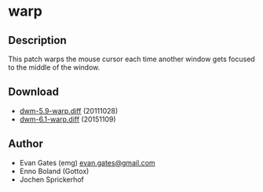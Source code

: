 warp
====

Description
-----------

This patch warps the mouse cursor each time another window gets focused to the
middle of the window.

Download
--------

* [dwm-5.9-warp.diff](dwm-5.9-warp.diff) (20111028)
* [dwm-6.1-warp.diff](dwm-5.9-warp.diff) (20151109)

Author
------

* Evan Gates (emg) <evan.gates@gmail.com>
* Enno Boland (Gottox)
* Jochen Sprickerhof
